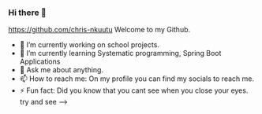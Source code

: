 ### Hi there 👋 
https://github.com/chris-nkuutu
Welcome to my Github. 

- 🔭 I’m currently working on school projects.
- 🌱 I’m currently learning Systematic programming, Spring Boot Applications
- 💬 Ask me about anything.
- 📫 How to reach me: On my profile you can find my socials to reach me.
- ⚡ Fun fact: Did you know that you cant see when you close your eyes. try and see
-->
<!--
**chris-nkuutu/chris-nkuutu** is a ✨ _special_ ✨ repository because its `README.md` (this file) appears on your GitHub profile.

Here are some ideas to get you started:

- 🔭 I’m currently working on ...
- 🌱 I’m currently learning ...
- 👯 I’m looking to collaborate on ...
- 🤔 I’m looking for help with ...
- 💬 Ask me about ...
- 📫 How to reach me: ...
- 😄 Pronouns: ...
- ⚡ Fun fact: ...
-->
